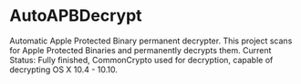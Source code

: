# AutoAPBDecrypt
Automatic Apple Protected Binary permanent decrypter.
This project scans for Apple Protected Binaries and permanently decrypts them.
Current Status: Fully finished, CommonCrypto used for decryption, capable of decrypting OS X 10.4 - 10.10.